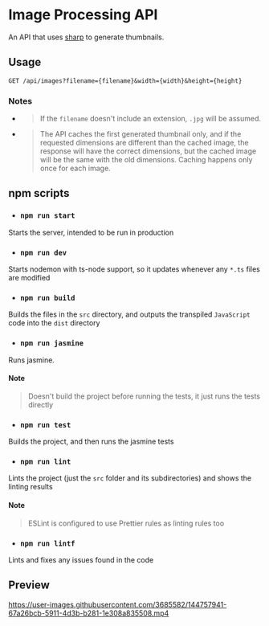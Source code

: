 # Image Processing API

An API that uses [sharp](https://github.com/lovell/sharp) to generate thumbnails.

## Usage

`GET /api/images?filename={filename}&width={width}&height={height}`

### Notes

-   > If the `filename` doesn't include an extension, `.jpg` will be assumed.

-   > The API caches the first generated thumbnail only, and if the requested dimensions are different than the cached image, the response will have the correct dimensions, but the cached image will be the same with the old dimensions. Caching happens only once for each image.

## npm scripts

-   ### `npm run start`

Starts the server, intended to be run in production

-   ### `npm run dev`

Starts nodemon with ts-node support, so it updates whenever any `*.ts` files are modified

-   ### `npm run build`

Builds the files in the `src` directory, and outputs the transpiled `JavaScript` code into the `dist` directory

-   ### `npm run jasmine`

Runs jasmine.

#### Note

> Doesn't build the project before running the tests, it just runs the tests directly

-   ### `npm run test`

Builds the project, and then runs the jasmine tests

-   ### `npm run lint`

Lints the project (just the `src` folder and its subdirectories) and shows the linting results

#### Note

> ESLint is configured to use Prettier rules as linting rules too

-   ### `npm run lintf`

Lints and fixes any issues found in the code

## Preview

https://user-images.githubusercontent.com/3685582/144757941-67a26bcb-5911-4d3b-b281-1e308a835508.mp4
